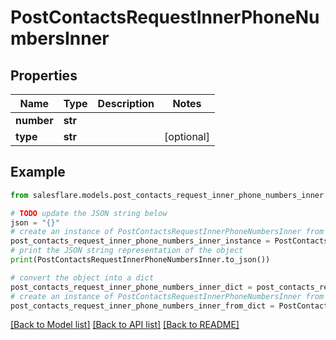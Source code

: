 # PostContactsRequestInnerPhoneNumbersInner


## Properties

Name | Type | Description | Notes
------------ | ------------- | ------------- | -------------
**number** | **str** |  | 
**type** | **str** |  | [optional] 

## Example

```python
from salesflare.models.post_contacts_request_inner_phone_numbers_inner import PostContactsRequestInnerPhoneNumbersInner

# TODO update the JSON string below
json = "{}"
# create an instance of PostContactsRequestInnerPhoneNumbersInner from a JSON string
post_contacts_request_inner_phone_numbers_inner_instance = PostContactsRequestInnerPhoneNumbersInner.from_json(json)
# print the JSON string representation of the object
print(PostContactsRequestInnerPhoneNumbersInner.to_json())

# convert the object into a dict
post_contacts_request_inner_phone_numbers_inner_dict = post_contacts_request_inner_phone_numbers_inner_instance.to_dict()
# create an instance of PostContactsRequestInnerPhoneNumbersInner from a dict
post_contacts_request_inner_phone_numbers_inner_from_dict = PostContactsRequestInnerPhoneNumbersInner.from_dict(post_contacts_request_inner_phone_numbers_inner_dict)
```
[[Back to Model list]](../README.md#documentation-for-models) [[Back to API list]](../README.md#documentation-for-api-endpoints) [[Back to README]](../README.md)


